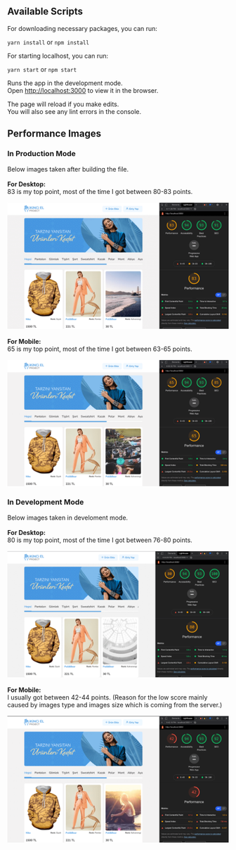 ## Available Scripts

For downloading necessary packages, you can run:

`yarn install` or `npm install`

For starting localhost, you can run:

`yarn start` or `npm start`

Runs the app in the development mode.\
Open [http://localhost:3000](http://localhost:3000) to view it in the browser.

The page will reload if you make edits.\
You will also see any lint errors in the console.

## Performance Images

### In Production Mode
Below images taken after building the file.\
\
<b>For Desktop:</b>\
83 is my top point, most of the time I got between 80-83 points.\
\
<img src="./performance-images/desktop-production.png">\
\
<b>For Mobile:</b>\
65 is my top point, most of the time I got between 63-65 points.\
\
<img src="./performance-images/mobile-production.png">

### In Development Mode
Below images taken in develoment mode.\
\
<b>For Desktop:</b>\
80 is my top point, most of the time I got between 76-80 points.\
\
<img src="./performance-images/desktop-development.png">\
\
<b>For Mobile:</b>\
I usually got between 42-44 points. (Reason for the low score mainly caused by images type and images size which is coming from the server.)\
\
<img src="./performance-images/mobile-development.png">

